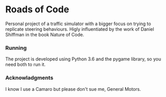 # Roads of Code

Personal project of a traffic simulator with a bigger focus on trying to replicate steering behaviours. Higly influentiated by the work of Daniel Shiffman in the book Nature of Code.

### Running

The project is developed using Python 3.6 and the pygame library, so you need both to run it.

### Acknowladgments

I know I use a Camaro but please don't sue me, General Motors.